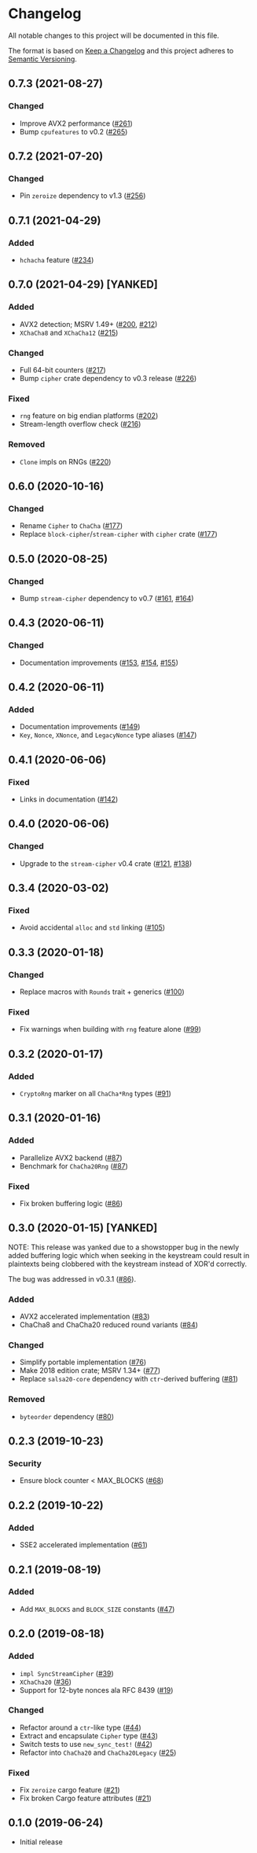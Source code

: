 # Changelog

All notable changes to this project will be documented in this file.

The format is based on [Keep a Changelog](https://keepachangelog.com/en/1.0.0/)
and this project adheres to [Semantic Versioning](https://semver.org/spec/v2.0.0.html).

## 0.7.3 (2021-08-27)
### Changed
- Improve AVX2 performance ([#261])
- Bump `cpufeatures` to v0.2 ([#265])

[#261]: https://github.com/RustCrypto/stream-ciphers/pull/261
[#265]: https://github.com/RustCrypto/stream-ciphers/pull/265

## 0.7.2 (2021-07-20)
### Changed
- Pin `zeroize` dependency to v1.3 ([#256])

[#256]: https://github.com/RustCrypto/stream-ciphers/pull/256

## 0.7.1 (2021-04-29)
### Added
- `hchacha` feature ([#234])

[#234]: https://github.com/RustCrypto/stream-ciphers/pull/234

## 0.7.0 (2021-04-29) [YANKED]
### Added
- AVX2 detection; MSRV 1.49+ ([#200], [#212])
- `XChaCha8` and `XChaCha12` ([#215])

### Changed
- Full 64-bit counters ([#217])
- Bump `cipher` crate dependency to v0.3 release ([#226])

### Fixed
- `rng` feature on big endian platforms ([#202])
- Stream-length overflow check ([#216])

### Removed
- `Clone` impls on RNGs ([#220])

[#200]: https://github.com/RustCrypto/stream-ciphers/pull/200
[#202]: https://github.com/RustCrypto/stream-ciphers/pull/202
[#212]: https://github.com/RustCrypto/stream-ciphers/pull/212
[#215]: https://github.com/RustCrypto/stream-ciphers/pull/215
[#216]: https://github.com/RustCrypto/stream-ciphers/pull/216
[#217]: https://github.com/RustCrypto/stream-ciphers/pull/217
[#220]: https://github.com/RustCrypto/stream-ciphers/pull/220
[#226]: https://github.com/RustCrypto/stream-ciphers/pull/226

## 0.6.0 (2020-10-16)
### Changed
- Rename `Cipher` to `ChaCha` ([#177])
- Replace `block-cipher`/`stream-cipher` with `cipher` crate ([#177])

[#177]: https://github.com/RustCrypto/stream-ciphers/pull/177

## 0.5.0 (2020-08-25)
### Changed
- Bump `stream-cipher` dependency to v0.7 ([#161], [#164])

[#161]: https://github.com/RustCrypto/stream-ciphers/pull/161
[#164]: https://github.com/RustCrypto/stream-ciphers/pull/164

## 0.4.3 (2020-06-11)
### Changed
- Documentation improvements ([#153], [#154], [#155])

[#153]: https://github.com/RustCrypto/stream-ciphers/pull/155
[#154]: https://github.com/RustCrypto/stream-ciphers/pull/155
[#155]: https://github.com/RustCrypto/stream-ciphers/pull/155

## 0.4.2 (2020-06-11)
### Added
- Documentation improvements ([#149])
- `Key`, `Nonce`, `XNonce`, and `LegacyNonce` type aliases ([#147])

[#149]: https://github.com/RustCrypto/stream-ciphers/pull/149
[#147]: https://github.com/RustCrypto/stream-ciphers/pull/147

## 0.4.1 (2020-06-06)
### Fixed
- Links in documentation ([#142])

[#142]: https://github.com/RustCrypto/stream-ciphers/pull/142

## 0.4.0 (2020-06-06)
### Changed
- Upgrade to the `stream-cipher` v0.4 crate ([#121], [#138])

[#138]: https://github.com/RustCrypto/stream-ciphers/pull/138
[#121]: https://github.com/RustCrypto/stream-ciphers/pull/121

## 0.3.4 (2020-03-02)
### Fixed
- Avoid accidental `alloc` and `std` linking ([#105])

[#105]: https://github.com/RustCrypto/stream-ciphers/pull/105

## 0.3.3 (2020-01-18)
### Changed
- Replace macros with `Rounds` trait + generics ([#100])

### Fixed
- Fix warnings when building with `rng` feature alone ([#99])

[#99]: https://github.com/RustCrypto/stream-ciphers/pull/99
[#100]: https://github.com/RustCrypto/stream-ciphers/pull/100

## 0.3.2 (2020-01-17)
### Added
- `CryptoRng` marker on all `ChaCha*Rng` types ([#91])

[#91]: https://github.com/RustCrypto/stream-ciphers/pull/91

## 0.3.1 (2020-01-16)
### Added
- Parallelize AVX2 backend ([#87])
- Benchmark for `ChaCha20Rng` ([#87])

### Fixed
- Fix broken buffering logic ([#86])

[#86]: https://github.com/RustCrypto/stream-ciphers/pull/86
[#87]: https://github.com/RustCrypto/stream-ciphers/pull/87

## 0.3.0 (2020-01-15) [YANKED]

NOTE: This release was yanked due to a showstopper bug in the newly added
buffering logic which when seeking in the keystream could result in plaintexts
being clobbered with the keystream instead of XOR'd correctly.

The bug was addressed in v0.3.1 ([#86]).

### Added
- AVX2 accelerated implementation ([#83])
- ChaCha8 and ChaCha20 reduced round variants ([#84])

### Changed
- Simplify portable implementation ([#76])
- Make 2018 edition crate; MSRV 1.34+ ([#77])
- Replace `salsa20-core` dependency with `ctr`-derived buffering ([#81])

### Removed
- `byteorder` dependency ([#80])

[#76]: https://github.com/RustCrypto/stream-ciphers/pull/76
[#77]: https://github.com/RustCrypto/stream-ciphers/pull/77
[#80]: https://github.com/RustCrypto/stream-ciphers/pull/80
[#81]: https://github.com/RustCrypto/stream-ciphers/pull/81
[#83]: https://github.com/RustCrypto/stream-ciphers/pull/83
[#84]: https://github.com/RustCrypto/stream-ciphers/pull/84

## 0.2.3 (2019-10-23)
### Security
- Ensure block counter < MAX_BLOCKS ([#68])

[#68]: https://github.com/RustCrypto/stream-ciphers/pull/68

## 0.2.2 (2019-10-22)
### Added
- SSE2 accelerated implementation ([#61])

[#61]: https://github.com/RustCrypto/stream-ciphers/pull/61

## 0.2.1 (2019-08-19)
### Added
- Add `MAX_BLOCKS` and `BLOCK_SIZE` constants ([#47])

[#47]: https://github.com/RustCrypto/stream-ciphers/pull/47

## 0.2.0 (2019-08-18)
### Added
- `impl SyncStreamCipher` ([#39])
- `XChaCha20` ([#36])
- Support for 12-byte nonces ala RFC 8439 ([#19])

### Changed
- Refactor around a `ctr`-like type ([#44])
- Extract and encapsulate `Cipher` type ([#43])
- Switch tests to use `new_sync_test!` ([#42])
- Refactor into `ChaCha20` and `ChaCha20Legacy` ([#25])

### Fixed
- Fix `zeroize` cargo feature ([#21])
- Fix broken Cargo feature attributes ([#21])

[#44]: https://github.com/RustCrypto/stream-ciphers/pull/44
[#43]: https://github.com/RustCrypto/stream-ciphers/pull/43
[#42]: https://github.com/RustCrypto/stream-ciphers/pull/42
[#39]: https://github.com/RustCrypto/stream-ciphers/pull/39
[#36]: https://github.com/RustCrypto/stream-ciphers/pull/36
[#25]: https://github.com/RustCrypto/stream-ciphers/pull/25
[#21]: https://github.com/RustCrypto/stream-ciphers/pull/21
[#19]: https://github.com/RustCrypto/stream-ciphers/pull/19

## 0.1.0 (2019-06-24)

- Initial release

